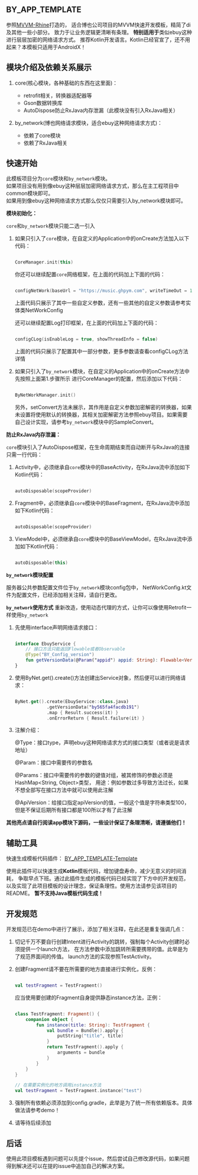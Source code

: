 ## BY_APP_TEMPLATE

参照[MVVM-Rhine](https://github.com/qingmei2/MVVM-Rhine)打造的，
适合博也公司项目的MVVM快速开发模板，精简了di及其他一些小部分。
致力于让业务逻辑更清晰有条理。
**特别适用于**类似ebuy这种进行层层加密的网络请求方式。
推荐Kotlin开发语言。Kotlin已经官宣了，还不用起来？本模板只适用于AndroidX！

## 模块介绍及依赖关系展示

1. core(核心模块，各种基础的东西在这里面)：
    - retrofit相关，转换器适配器等
    - Gson数据转换库
    - AutoDispose防止RxJava内存泄漏（此模块没有引入RxJava相关）

2. by_network(博也网络请求模块，适合ebuy这种网络请求方式)：
    - 依赖了core模块
    - 依赖了RxJava相关

## 快速开始

此模板项目分为`core`模块和`by_network`模块。<br/>
如果项目没有用到像ebuy这种层层加密网络请求方式，那么在主工程项目中common模块即可。<br/>
如果用到像ebuy这种网络请求方式那么仅仅只需要引入by_network模块即可。

**模块初始化：**

`core`和`by_network`模块只能二选一引入

1. 如果只引入了`core`模块，在自定义的Application中的onCreate方法加入以下代码：

    ```kotlin
    
    CoreManager.init(this)
    ```
    
    你还可以继续配置`core`网络框架，在上面的代码加上下面的代码：
    
    ```kotlin
    
    configNetWork(baseUrl = "https://music.ghpym.com", writeTimeOut = 10)
    ```
    
    上面代码只展示了其中一些自定义参数，还有一些其他的自定义参数请参考实体类NetWorkConfig
    
    还可以继续配置Log打印框架，在上面的代码加上下面的代码：
    
    ```kotlin
    
    configCLog(isEnableLog = true, showThreadInfo = false)
    ```
    
    上面的代码只展示了配置其中一部分参数，更多参数请查看configCLog方法详情
    
2. 如果只引入了`by_network`模块，在自定义的Application中的onCreate方法中先按照上面第1.步骤所示
进行CoreManager的配置，然后添加以下代码：
    ```kotlin
    
    ByNetWorkManager.init()
    ```

    另外，setConvert方法未展示，其作用是自定义参数加密解密的转换器，如果未设置将使用默认的转换器，其相关加密解密方法参照ebuy项目。如果需要自己设计实现，请参考`by_network`模块中的SampleConvert。

**防止RxJava内存泄漏：**

`core`模块引入了AutoDispose框架，在生命周期结束而自动断开与RxJava的连接只需一行代码：
1. Activity中，必须继承自`core`模块中的BaseActivity，在RxJava流中添加如下Kotlin代码：
    ```kotlin
    
    autoDisposable(scopeProvider)
    ```
2. Fragment中，必须继承自`core`模块中的BaseFragment，在RxJava流中添加如下Kotlin代码：
    ```kotlin
    
    autoDisposable(scopeProvider)
    ```
3. ViewModel中，必须继承自`core`模块中的BaseViewModel，在RxJava流中添加如下Kotlin代码：
    ```kotlin
    
    autoDisposable(this)
    ```
**`by_network`模块配置**

服务器公共参数配置文件位于`by_network`模块config包中，
NetWorkConfig.kt文件为配置文件，已经添加相关注释，请自行更改。

**`by_network`使用方式**
重新改造，使用动态代理的方式，让你可以像使用Retrofit一样使用`by_network`
1. 先使用interface声明网络请求接口：
    ```kotlin
    
    interface EbuyService {
        // 接口方法只能返回Flowable或者Observable
        @Type("BY_Config_version")
        fun getVersionData(@Param("appid") appid: String): Flowable<VersionData>
    }
    ```
2. 使用ByNet.get().create()方法创建出Service对象，然后便可以进行网络请求：
    ```kotlin
    
    ByNet.get().create(EbuyService::class.java)
                .getVersionData("by565fa4facdb191")
                .map { Result.success(it) }
                .onErrorReturn { Result.failure(it) }
    ```
3. 注解介绍：

    @Type：接口type，声明ebuy这种网络请求方式的接口类型（或者说是请求地址）
    
    @Param：接口中需要传的参数名
    
    @Params：接口中需要传的参数的键值对组，被其修饰的参数必须是HashMap<String, Object>类型，
    用途：例如参数过多导致方法过长，如果不想全部写在接口方法中就可以使用此注解
    
    @ApiVersion：给接口指定apiVersion的值，一般这个值是字符串类型100，但是不保证后期所有接口都是100所以才有了此注解

**其他亮点请自行阅读app模块下源码，一些设计保证了条理清晰，请遵循他们！**

## 辅助工具

快速生成模板代码插件：
[BY_APP_TEMPLATE-Template](https://github.com/cyixlq/BY_APP_TEMPLATE-Template)

使用此插件可以快速生成**Kotlin**模板代码，增加键盘寿命，减少无意义的时间消耗，
争取早点下班。通过此插件生成的模板代码已经实现了下方中的开发规范，
以及实现了此项目模板的设计理念，保证条理性。使用方法请参见该项目的README。
**暂不支持Java模板代码生成！**

## 开发规范

开发规范已在demo中进行了展示，添加了相关注释，在此还是重复强调几点：

1. 切记千万不要自行创建Intent进行Activity的跳转，强制每个Activity创建时必须提供一个launch方法，
在方法参数中添加跳转所需要携带的值。此举是为了规范界面间的传值。
launch方法的实现参照TestActivity。

2. 创建Fragment请不要在所需要的地方直接进行实例化，反例：
    ```kotlin
    
    val testFragment = TestFragment()
    ```
    应当使用要创建的Fragment自身提供静态instance方法，正例：
    ```kotlin
    
    class TestFragment: Fragment() {
        companion object {
            fun instance(title: String): TestFragment {
                val bundle = Bundle().apply {
                    putString("title", title)
                }
                return TestFragment().apply {
                    arguments = bundle
                }
            }
        }
    }

    // 在需要实例化的地方调用instance方法
    val testFragment = TestFragment.instance("test")
    ```
3. 强制所有依赖必须添加到config.gradle，此举是为了统一所有依赖版本。具体做法请参考demo！

4. 请等待后续添加

## 后话

使用此项目模板遇到问题可以先提个issue，然后尝试自己修改源代码，如果问题得到解决还可以在提的issue中追加自己的解决方案。